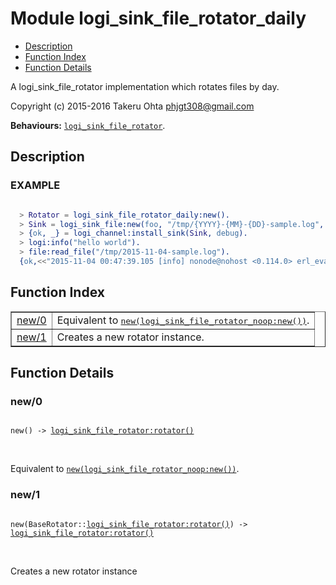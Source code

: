 

# Module logi_sink_file_rotator_daily #
* [Description](#description)
* [Function Index](#index)
* [Function Details](#functions)

A logi_sink_file_rotator implementation which rotates files by day.

Copyright (c) 2015-2016 Takeru Ohta <phjgt308@gmail.com>

__Behaviours:__ [`logi_sink_file_rotator`](logi_sink_file_rotator.md).

<a name="description"></a>

## Description ##


### <a name="EXAMPLE">EXAMPLE</a> ###


```erlang

  > Rotator = logi_sink_file_rotator_daily:new().
  > Sink = logi_sink_file:new(foo, "/tmp/{YYYY}-{MM}-{DD}-sample.log", [{rotator, Rotator}]).
  > {ok, _} = logi_channel:install_sink(Sink, debug).
  > logi:info("hello world").
  > file:read_file("/tmp/2015-11-04-sample.log").
  {ok,<<"2015-11-04 00:47:39.105 [info] nonode@nohost <0.114.0> erl_eval:do_apply:673 [] hello world\n">>}
```
<a name="index"></a>

## Function Index ##


<table width="100%" border="1" cellspacing="0" cellpadding="2" summary="function index"><tr><td valign="top"><a href="#new-0">new/0</a></td><td>Equivalent to <a href="#new-1"><tt>new(logi_sink_file_rotator_noop:new())</tt></a>.</td></tr><tr><td valign="top"><a href="#new-1">new/1</a></td><td>Creates a new rotator instance.</td></tr></table>


<a name="functions"></a>

## Function Details ##

<a name="new-0"></a>

### new/0 ###

<pre><code>
new() -&gt; <a href="logi_sink_file_rotator.md#type-rotator">logi_sink_file_rotator:rotator()</a>
</code></pre>
<br />

Equivalent to [`new(logi_sink_file_rotator_noop:new())`](#new-1).

<a name="new-1"></a>

### new/1 ###

<pre><code>
new(BaseRotator::<a href="logi_sink_file_rotator.md#type-rotator">logi_sink_file_rotator:rotator()</a>) -&gt; <a href="logi_sink_file_rotator.md#type-rotator">logi_sink_file_rotator:rotator()</a>
</code></pre>
<br />

Creates a new rotator instance


